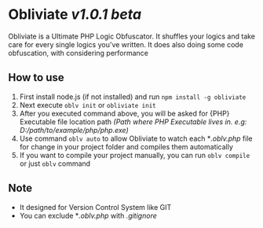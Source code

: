 # Obliviate *v1.0.1 beta*
Obliviate is a Ultimate PHP Logic Obfuscator. It shuffles your logics and take care for every single logics you've written. It does also doing some code obfuscation, with considering performance
## How to use
1. First install node.js (if not installed) and run `npm install -g obliviate`
2. Next execute `oblv init` or `obliviate init`
3. After you executed command above, you will be asked for {PHP} Executable file location path *(Path where PHP Executable lives in. e.g: D:/path/to/example/php/php.exe)*
4. Use command `oblv auto` to allow Obliviate to watch each **.oblv.php* file for change in your project folder and compiles them automatically
5. If you want to compile your project manually, you can run `oblv compile` or just `oblv` command

## Note
* It designed for Version Control System like GIT
* You can exclude **.oblv.php* with *.gitignore*